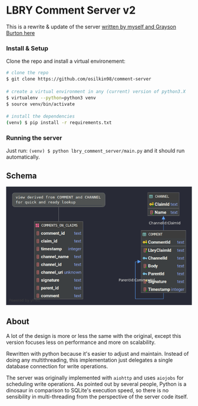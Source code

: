 # LBRY Comment Server v2

This is a rewrite & update of the server 
[written by myself and Grayson Burton here](https://github.com/ocornoc/lbry-comments)

### Install & Setup

Clone the repo and install a virtual environement: 

```bash
# clone the repo
$ git clone https://github.com/osilkin98/comment-server

# create a virtual environment in any (current) version of python3.X
$ virtualenv --python=python3 venv
$ source venv/bin/activate 

# install the dependencies
(venv) $ pip install -r requirements.txt
```

### Running the server

Just run:
`(venv) $ python lbry_comment_server/main.py`
and it should run automatically.


## Schema
![schema](schema.png)


## About
A lot of the design is more or less the same with the original,
except this version focuses less on performance and more on scalability. 

Rewritten with python because it's easier to adjust 
and maintain. Instead of doing any multithreading, 
this implementation just delegates a single 
database connection for write operations. 

The server was originally implemented with `aiohttp` 
and uses `aiojobs` for scheduling write operations.
As pointed out by several people, Python is a dinosaur 
in comparison to SQLite's execution speed, 
so there is no sensibility in multi-threading from the 
perspective of the server code itself. 


